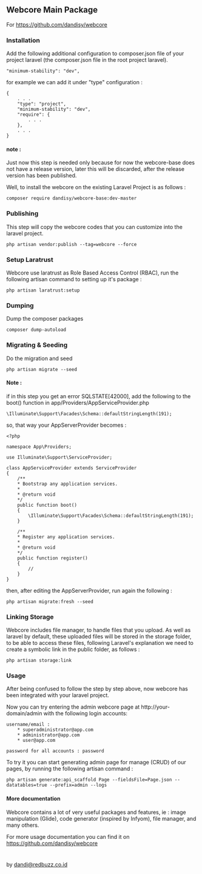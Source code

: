 ## Webcore Main Package

For https://github.com/dandisy/webcore

### Installation

Add the following additional configuration to composer.json file of your project laravel (the composer.json file in the root project laravel).
    
    "minimum-stability": "dev",

for example we can add it under "type" configuration :

    {
        . . .
        "type": "project",
        "minimum-stability": "dev",
        "require": {
            . . .
        },
        . . .
    }

#### note :
Just now this step is needed only because for now the webcore-base does not have a release version, 
later this will be discarded, after the release version has been published.

Well, to install the webcore on the existing Laravel Project is as follows :

    composer require dandisy/webcore-base:dev-master

### Publishing

This step will copy the webcore codes that you can customize into the laravel project.

    php artisan vendor:publish --tag=webcore --force

### Setup Laratrust

Webcore use laratrust as Role Based Access Control (RBAC), run the following artisan command to setting up it's package :

    php artisan laratrust:setup

### Dumping

Dump the composer packages

    composer dump-autoload

### Migrating & Seeding

Do the migration and seed

    php artisan migrate --seed

#### Note :
if in this step you get an error SQLSTATE[42000], add the following to the boot() function in app/Providers/AppServiceProvider.php

    \Illuminate\Support\Facades\Schema::defaultStringLength(191);

so, that way your AppServerProvider becomes :

    <?php

    namespace App\Providers;

    use Illuminate\Support\ServiceProvider;

    class AppServiceProvider extends ServiceProvider
    {
        /**
        * Bootstrap any application services.
        *
        * @return void
        */
        public function boot()
        {
            \Illuminate\Support\Facades\Schema::defaultStringLength(191);
        }

        /**
        * Register any application services.
        *
        * @return void
        */
        public function register()
        {
            //
        }
    }

then, after editing the AppServerProvider, run again the following :

    php artisan migrate:fresh --seed

### Linking Storage

Webcore includes file manager, to handle files that you upload. As well as laravel by default, 
these uploaded files will be stored in the storage folder, to be able to access these files, 
following Laravel's explanation we need to create a symbolic link in the public folder, as follows :

    php artisan storage:link

### Usage

After being confused to follow the step by step above, now webcore has been integrated with your laravel project.

Now you can try entering the admin webcore page at http://your-domain/admin with the following login accounts:

    username/email :
        * superadministrator@app.com
        * administrator@app.com
        * user@app.com

    password for all accounts : password

To try it you can start generating admin page for manage (CRUD) of our pages, by running the following artisan command :

    php artisan generate:api_scaffold Page --fieldsFile=Page.json --datatables=true --prefix=admin --logs

#### More documentation

Webcore contains a lot of very useful packages and features, 
ie : image manipulation (Glide), code generator (inspired by Infyom), file manager, and many others.

For more usage documentation you can find it on https://github.com/dandisy/webcore


#
by dandi@redbuzz.co.id